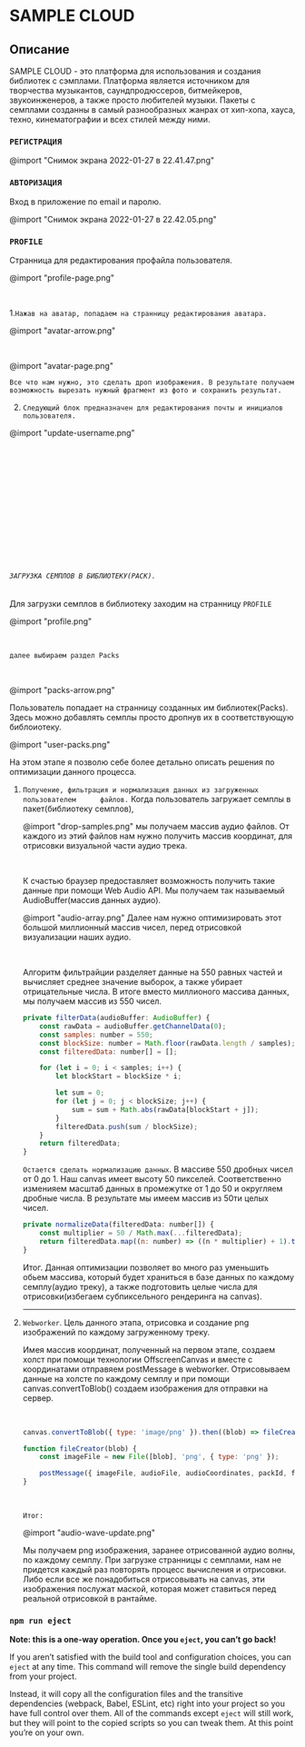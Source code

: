 # SAMPLE CLOUD

## Описание

SAMPLE CLOUD - это платформа для использования и создания библиотек с сэмплами. Платформа является источником для творчества музыкантов, саундпродюссеров, битмейкеров, звукоинженеров, а также просто любителей музыки. Пакеты с семплами созданны в самый разнообразных жанрах от хип-хопа, хауса, техно, кинематографии и всех стилей между ними.

### `РЕГИСТРАЦИЯ`

@import "Снимок экрана 2022-01-27 в 22.41.47.png"

### `АВТОРИЗАЦИЯ`

Вход в приложение по email и паролю.

@import "Снимок экрана 2022-01-27 в 22.42.05.png"

### `PROFILE`

Странница для редактирования профайла пользователя.

@import "profile-page.png"

<br/>

1.`Нажав на аватар, попадаем на странницу редактирования аватара.`

@import "avatar-arrow.png"

<br/>

@import "avatar-page.png"

`Все что нам нужно, это сделать дроп изображения. В результате получаем возможность вырезать нужный фрагмент из фото и сохранить результат.`

2. `Следующий блок предназначен для редактирования почты и инициалов пользователя.`

@import "update-username.png"

<br/>
<br/>
<br/>
<br/>
<br/>
<br/>
<br/>
<br/>
<br/>
<br/>
<br/>
<br/>

###### `ЗАГРУЗКА СЕМПЛОВ В БИБЛИОТЕКУ(PACK).`

Для загрузки семплов в библиотеку заходим на странницу `PROFILE`

@import "profile.png"

<br/>

`далее выбираем раздел Packs`

<br/>

@import "packs-arrow.png"

Пользователь попадает на странницу созданных им библиотек(Packs). Здесь можно добавлять семплы просто дропнув их в соответствующую библоиотеку.

@import "user-packs.png"

На этом этапе я позволю себе более детально описать решения по оптимизации данного процесса.

1. `Получение, фильтрация и нормализация данных из загруженных пользователем      файлов.`
   Когда пользователь загружает семплы в пакет(библиотеку семплов),

    @import "drop-samples.png"
    мы получаем массив аудио файлов. От каждого из этий файлов нам нужно получить массив координат, для отрисовки визуальной части аудио трека.

    <br/>

    К счастью браузер предоставляет возможность получить такие данные при помощи Web Audio API. Мы получаем так называемый AudioBuffer(массив данных аудио).

    @import "audio-array.png"
    Далее нам нужно оптимизировать этот большой миллионный массив чисел, перед отрисовкой визуализации наших аудио.

    <br/>

    Алгоритм фильтрайции разделяет данные на 550 равных частей и вычисляет среднее значение выборок, а также убирает отрицательные числа. В итоге вместо миллионого массива данных, мы получаем массив из 550 чисел.

    ```javascript
    private filterData(audioBuffer: AudioBuffer) {
		const rawData = audioBuffer.getChannelData(0);
		const samples: number = 550;
		const blockSize: number = Math.floor(rawData.length / samples);
		const filteredData: number[] = [];

		for (let i = 0; i < samples; i++) {
			let blockStart = blockSize * i;

			let sum = 0;
			for (let j = 0; j < blockSize; j++) {
				sum = sum + Math.abs(rawData[blockStart + j]);
			}
			filteredData.push(sum / blockSize);
		}
		return filteredData;
	}
    ```
    `Остается сделать нормализацию данных`. В массиве 550 дробных чисел от 0 до 1. Наш canvas имеет высоту 50 пикселей. Соответственно изменияем масштаб данных в промежутке от 1 до 50 и округляем дробные числа. В результате мы имеем массив из 50ти целых чисел.

    ```javascript
    private normalizeData(filteredData: number[]) {
		const multiplier = 50 / Math.max(...filteredData);
		return filteredData.map((n: number) => ((n * multiplier) + 1).toFixed());
	}
    ```

    Итог. Данная оптимизации позволяет во много раз уменьшить обьем массива, который будет храниться в базе данных по каждому семплу(аудио треку), а также подготовить целые числа для отрисовки(избегаем субпиксельного рендеринга на canvas).

    ***

2. `Webworker`.
   Цель данного этапа, отрисовка и создание png изображений по каждому загруженному треку.

    Имея массив координат, полученный на первом этапе, создаем холст при помощи технологии OffscreenCanvas и вместе с координатами отправяем postMessage в webworker. Отрисовываем данные на холсте по каждому семплу и при помощи canvas.convertToBlob() создаем изображения для отправки на сервер.

    <br/>

    ```javascript
    canvas.convertToBlob({ type: 'image/png' }).then((blob) => fileCreator(blob));

    function fileCreator(blob) {
    	const imageFile = new File([blob], 'png', { type: 'png' });

    	postMessage({ imageFile, audioFile, audioCoordinates, packId, fileId });
    }
    ```

     <br/>

    `Итог:`

    @import "audio-wave-update.png"

    Мы получаем png изображения, заранее отрисованной аудио волны, по каждому семплу. При загрузке странницы с семплами, нам не придется каждый раз повторять процесс вычисления и отрисовки. Либо если все же понадобиться отрисовывать на canvas, эти изображения послужат маской, которая может ставиться перед реальной отрисовкой в рантайме.

### `npm run eject`

**Note: this is a one-way operation. Once you `eject`, you can’t go back!**

If you aren’t satisfied with the build tool and configuration choices, you can `eject` at any time. This command will remove the single build dependency from your project.

Instead, it will copy all the configuration files and the transitive dependencies (webpack, Babel, ESLint, etc) right into your project so you have full control over them. All of the commands except `eject` will still work, but they will point to the copied scripts so you can tweak them. At this point you’re on your own.
